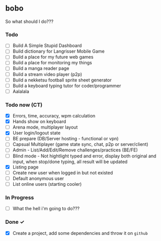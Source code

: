 # `bobo`

So what should I do???

### Todo

- [ ] Build A Simple Stupid Dashboard
- [ ] Build dictionary for Langrisser Mobile Game
- [ ] Build a place for my future web games
- [ ] Build a place for monitoring my things
- [ ] Build a manga reader page
- [ ] Build a stream video player (p2p)
- [ ] Build a nekketsu football sprite sheet generator
- [ ] Build a keyboard typing tutor for coder/programmer
- [ ] Aalalala

### Todo now (CT)

- [x] Errors, time, accuracy, wpm calculation
- [x] Hands show on keyboard
- [ ] Arena mode, multiplayer layout
- [x] User login/logout state
- [ ] BE prepare (DB/Server hosting - functional or vpn)
- [ ] Capsual Multiplayer (game state sync, chat, p2p or server/client)
- [ ] Admin - List/Add/Edit/Remove challenges/practices (BE/FE)
- [ ] Blind mode - Not hightlight typed and error, display both original and input, when stop/done typing, all result will be updated
- [x] Listing page
- [ ] Create new user when logged in but not existed
- [ ] Default anonymous user
- [ ] List online users (starting cooler)

### In Progress

- [ ] What the hell i'm going to do???

### Done ✓

- [x] Create a project, add some dependencies and throw it on `github`
